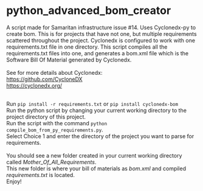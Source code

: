 # python_advanced_bom_creator
A script made for Samaritan infrastructure issue #14. Uses Cyclonedx-py to create bom.
This is for projects that have not one, but multiple requirements scattered throughout the project.
Cyclonedx is configured to work with one requirements.txt file in one directory. This script compiles
all the requirements.txt files into one, and generates a bom.xml file which is the Software Bill Of Material
generated by Cyclonedx. 
<br/><br/>
See for more details about Cyclonedx: 
<br/>
https://github.com/CycloneDX
<br/>
https://cyclonedx.org/
<br/><br/>

Run `pip install -r requirements.txt` or `pip install cyclonedx-bom` <br/> 
Run the python script by changing your current working directory to the project directory of this project. <br/>
Run the script with the command `python compile_bom_from_py_requirements.py`. <br/>
Select Choice 1 and enter the directory of the project you want to parse for requirements. <br/>
<br/>
You should see a new folder created in your current working directory called *Mother_Of_All_Requirements*.<br/>
This new folder is where your bill of materials as *bom.xml* and compiled *requirements.txt* is located. <br/>
Enjoy!<br/>
